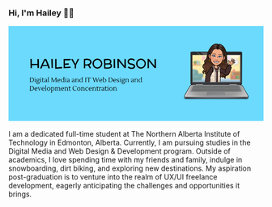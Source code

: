 ### Hi, I'm Hailey 🩵🩵
![](me.jpg)

I am a dedicated full-time student at The Northern Alberta Institute of Technology in Edmonton, Alberta. Currently, I am pursuing studies in the Digital Media and Web Design & Development program. Outside of academics, I love spending time with my friends and family, indulge in snowboarding, dirt biking, and exploring new destinations. My aspiration post-graduation is to venture into the realm of UX/UI freelance development, eagerly anticipating the challenges and opportunities it brings.




<!--
**HaileyMarieRobinson/HaileyMarieRobinson** is a ✨ _special_ ✨ repository because its `README.md` (this file) appears on your GitHub profile.



